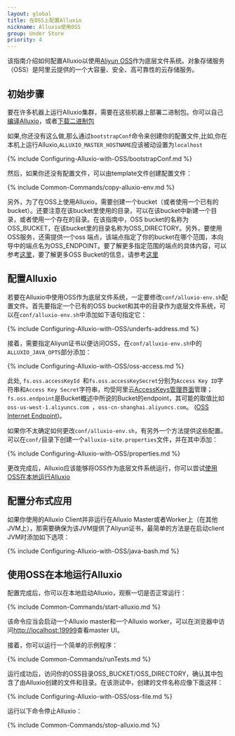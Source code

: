 ```yaml
---
layout: global
title: 在OSS上配置Alluxio
nickname: Alluxio使用OSS
group: Under Store
priority: 4
---
```


该指南介绍如何配置Alluxio以使用[Aliyun OSS](http://www.aliyun.com/product/oss/?lang=en)作为底层文件系统。对象存储服务（OSS）是阿里云提供的一个大容量、安全、高可靠性的云存储服务。

## 初始步骤

要在许多机器上运行Alluxio集群，需要在这些机器上部署二进制包。你可以自己[编译Alluxio](Building-Alluxio-Master-Branch.html)，或者[下载二进制包](Running-Alluxio-Locally.html)

如果,你还没有这么做,那么通过`bootstrapConf`命令来创建你的配置文件,比如,你在本机上运行Alluxio,`ALLUXIO_MASTER_HOSTNAME`应该被动设置为`localhost`

{% include Configuring-Alluxio-with-OSS/bootstrapConf.md %}

然后，如果你还没有配置文件，可以由template文件创建配置文件：

{% include Common-Commands/copy-alluxio-env.md %}

另外，为了在OSS上使用Alluxio，需要创建一个bucket（或者使用一个已有的bucket）。还要注意在该bucket里使用的目录，可以在该bucket中新建一个目录，或者使用一个存在的目录。在该指南中，OSS bucket的名称为OSS_BUCKET，在该bucket里的目录名称为OSS_DIRECTORY。另外，要使用OSS服务，还需提供一个oss 端点，该端点指定了你的bucket在哪个范围，本向导中的端点名为OSS_ENDPOINT。要了解更多指定范围的端点的具体内容，可以参考[这里](http://intl.aliyun.com/docs#/pub/oss_en_us/product-documentation/domain-region)，要了解更多OSS Bucket的信息，请参考[这里](http://intl.aliyun.com/docs#/pub/oss_en_us/product-documentation/function&bucket)

## 配置Alluxio

若要在Alluxio中使用OSS作为底层文件系统，一定要修改`conf/alluxio-env.sh`配置文件。首先要指定一个已有的OSS bucket和其中的目录作为底层文件系统，可以在`conf/alluxio-env.sh`中添加如下语句指定它：

{% include Configuring-Alluxio-with-OSS/underfs-address.md %}

接着，需要指定Aliyun证书以便访问OSS，在`conf/alluxio-env.sh`中的`ALLUXIO_JAVA_OPTS`部分添加：

{% include Configuring-Alluxio-with-OSS/oss-access.md %}

此处, `fs.oss.accessKeyId `和`fs.oss.accessKeySecret`分别为`Access Key ID`字符串和`Access Key Secret`字符串，均受阿里云[AccessKeys管理界面](https://ak-console.aliyun.com/#/accesskey)管理；`fs.oss.endpoint`是Bucket概述中所说的Bucket的endpoint，其可能的取值比如`oss-us-west-1.aliyuncs.com `，`oss-cn-shanghai.aliyuncs.com`。
([OSS Internet Endpoint](https://intl.aliyun.com/help/doc-detail/31837.htm))。

如果你不太确定如何更改`conf/alluxio-env.sh`，有另外一个方法提供这些配置。可以在`conf/`目录下创建一个`alluxio-site.properties`文件，并在其中添加：

{% include Configuring-Alluxio-with-OSS/properties.md %}

更改完成后，Alluxio应该能够将OSS作为底层文件系统运行，你可以尝试[使用OSS在本地运行Alluxio](#running-alluxio-locally-with-s3)

## 配置分布式应用

如果你使用的Alluxio Client并非运行在Alluxio Master或者Worker上（在其他JVM上），那需要确保为该JVM提供了Aliyun证书，最简单的方法是在启动client JVM时添加如下选项：

{% include Configuring-Alluxio-with-OSS/java-bash.md %}

## 使用OSS在本地运行Alluxio

配置完成后，你可以在本地启动Alluxio，观察一切是否正常运行：

{% include Common-Commands/start-alluxio.md %}

该命令应当会启动一个Alluxio master和一个Alluxio worker，可以在浏览器中访问[http://localhost:19999](http://localhost:19999)查看master UI。

接着，你可以运行一个简单的示例程序：

{% include Common-Commands/runTests.md %}

运行成功后，访问你的OSS目录OSS_BUCKET/OSS_DIRECTORY，确认其中包含了由Alluxio创建的文件和目录。在该测试中，创建的文件名称应像下面这样：

{% include Configuring-Alluxio-with-OSS/oss-file.md %}

运行以下命令停止Alluxio：

{% include Common-Commands/stop-alluxio.md %}
